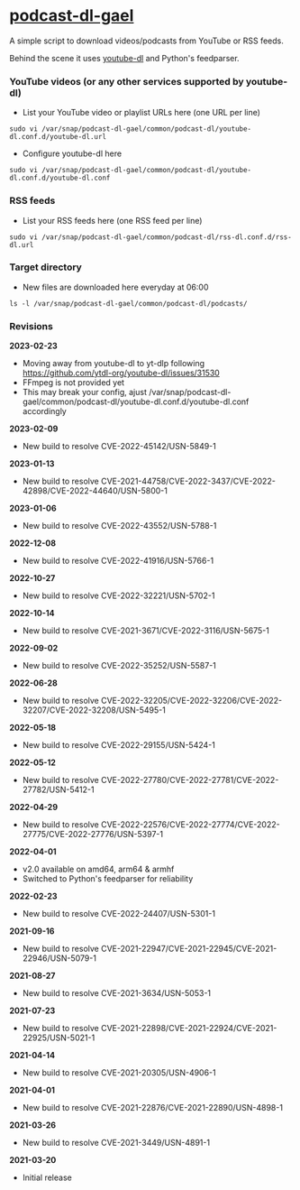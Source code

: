 # [podcast-dl-gael](https://snapcraft.io/podcast-dl-gael)

A simple script to download videos/podcasts from YouTube or RSS feeds.

Behind the scene it uses [youtube-dl](https://youtube-dl.org/) and Python's feedparser.

### YouTube videos (or any other services supported by youtube-dl)

* List your YouTube video or playlist URLs here (one URL per line)
```
sudo vi /var/snap/podcast-dl-gael/common/podcast-dl/youtube-dl.conf.d/youtube-dl.url
```

* Configure youtube-dl here
```
sudo vi /var/snap/podcast-dl-gael/common/podcast-dl/youtube-dl.conf.d/youtube-dl.conf
```

### RSS feeds

* List your RSS feeds here (one RSS feed per line)
```
sudo vi /var/snap/podcast-dl-gael/common/podcast-dl/rss-dl.conf.d/rss-dl.url
```

### Target directory

* New files are downloaded here everyday at 06:00
```
ls -l /var/snap/podcast-dl-gael/common/podcast-dl/podcasts/
```

### Revisions

**2023-02-23**
* Moving away from youtube-dl to yt-dlp following https://github.com/ytdl-org/youtube-dl/issues/31530
* FFmpeg is not provided yet
* This may break your config, ajust /var/snap/podcast-dl-gael/common/podcast-dl/youtube-dl.conf.d/youtube-dl.conf accordingly

**2023-02-09**
* New build to resolve CVE-2022-45142/USN-5849-1

**2023-01-13**
* New build to resolve CVE-2021-44758/CVE-2022-3437/CVE-2022-42898/CVE-2022-44640/USN-5800-1

**2023-01-06**
* New build to resolve CVE-2022-43552/USN-5788-1

**2022-12-08**
* New build to resolve CVE-2022-41916/USN-5766-1

**2022-10-27**
* New build to resolve CVE-2022-32221/USN-5702-1

**2022-10-14**
* New build to resolve CVE-2021-3671/CVE-2022-3116/USN-5675-1

**2022-09-02**
* New build to resolve CVE-2022-35252/USN-5587-1

**2022-06-28**
* New build to resolve CVE-2022-32205/CVE-2022-32206/CVE-2022-32207/CVE-2022-32208/USN-5495-1

**2022-05-18**
* New build to resolve CVE-2022-29155/USN-5424-1

**2022-05-12**
* New build to resolve CVE-2022-27780/CVE-2022-27781/CVE-2022-27782/USN-5412-1

**2022-04-29**
* New build to resolve CVE-2022-22576/CVE-2022-27774/CVE-2022-27775/CVE-2022-27776/USN-5397-1

**2022-04-01**
* v2.0 available on amd64, arm64 & armhf
* Switched to Python's feedparser for reliability

**2022-02-23**
* New build to resolve CVE-2022-24407/USN-5301-1

**2021-09-16**
* New build to resolve CVE-2021-22947/CVE-2021-22945/CVE-2021-22946/USN-5079-1

**2021-08-27**
* New build to resolve CVE-2021-3634/USN-5053-1

**2021-07-23**
* New build to resolve CVE-2021-22898/CVE-2021-22924/CVE-2021-22925/USN-5021-1

**2021-04-14**
* New build to resolve CVE-2021-20305/USN-4906-1

**2021-04-01**
* New build to resolve CVE-2021-22876/CVE-2021-22890/USN-4898-1

**2021-03-26**
* New build to resolve CVE-2021-3449/USN-4891-1

**2021-03-20**
* Initial release

